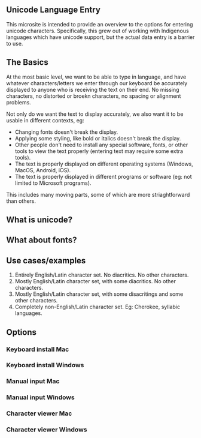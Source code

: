 ## Unicode Language Entry

This microsite is intended to provide an overview to the options for entering unicode characters. Specifically, this grew out of working with Indigenous languages which have unicode support, but the actual data entry is a barrier to use.

## The Basics

At the most basic level, we want to be able to type in language, and have whatever characters/letters we enter through our keyboard be accurately displayed to anyone who is receiving the text on their end. No missing characters, no distorted or broekn characters, no spacing or alignment problems. 

Not only do we want the text to display accurately, we also want it to be usable in different contexts, eg:
- Changing fonts doesn't break the display.
- Applying some styling, like bold or italics doesn't break the display.
- Other people don't need to install any special software, fonts, or other tools to view the text properly (entering text may require some extra tools).
- The text is properly displayed on different operating systems (Windows, MacOS, Android, iOS).
- The text is properly displayed in different programs or software (eg: not limited to Microsoft programs).

This includes many moving parts, some of which are more striaghtforward than others.





## What is unicode?



## What about fonts?



## Use cases/examples

1. Entirely English/Latin character set. No diacritics. No other characters. 
2. Mostly English/Latin character set, with some diacritics. No other characters.
3. Mostly English/Latin character set, with some disacritings and some other characters.
4. Completely non-English/Latin character set. Eg: Cherokee, syllabic languages.

## Options

### Keyboard install Mac

### Keyboard install Windows

### Manual input Mac

### Manual input Windows

### Character viewer Mac

### Character viewer Windows
